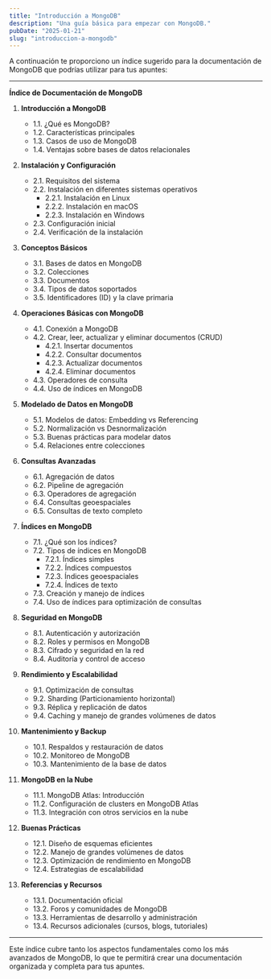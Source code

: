 ```yaml
---
title: "Introducción a MongoDB"
description: "Una guía básica para empezar con MongoDB."
pubDate: "2025-01-21"
slug: "introduccion-a-mongodb"
---
```


A continuación te proporciono un índice sugerido para la documentación de MongoDB que podrías utilizar para tus apuntes:

---

**Índice de Documentación de MongoDB**

1. **Introducción a MongoDB**
   - 1.1. ¿Qué es MongoDB?
   - 1.2. Características principales
   - 1.3. Casos de uso de MongoDB
   - 1.4. Ventajas sobre bases de datos relacionales

2. **Instalación y Configuración**
   - 2.1. Requisitos del sistema
   - 2.2. Instalación en diferentes sistemas operativos
     - 2.2.1. Instalación en Linux
     - 2.2.2. Instalación en macOS
     - 2.2.3. Instalación en Windows
   - 2.3. Configuración inicial
   - 2.4. Verificación de la instalación

3. **Conceptos Básicos**
   - 3.1. Bases de datos en MongoDB
   - 3.2. Colecciones
   - 3.3. Documentos
   - 3.4. Tipos de datos soportados
   - 3.5. Identificadores (ID) y la clave primaria

4. **Operaciones Básicas con MongoDB**
   - 4.1. Conexión a MongoDB
   - 4.2. Crear, leer, actualizar y eliminar documentos (CRUD)
     - 4.2.1. Insertar documentos
     - 4.2.2. Consultar documentos
     - 4.2.3. Actualizar documentos
     - 4.2.4. Eliminar documentos
   - 4.3. Operadores de consulta
   - 4.4. Uso de índices en MongoDB

5. **Modelado de Datos en MongoDB**
   - 5.1. Modelos de datos: Embedding vs Referencing
   - 5.2. Normalización vs Desnormalización
   - 5.3. Buenas prácticas para modelar datos
   - 5.4. Relaciones entre colecciones

6. **Consultas Avanzadas**
   - 6.1. Agregación de datos
   - 6.2. Pipeline de agregación
   - 6.3. Operadores de agregación
   - 6.4. Consultas geoespaciales
   - 6.5. Consultas de texto completo

7. **Índices en MongoDB**
   - 7.1. ¿Qué son los índices?
   - 7.2. Tipos de índices en MongoDB
     - 7.2.1. Índices simples
     - 7.2.2. Índices compuestos
     - 7.2.3. Índices geoespaciales
     - 7.2.4. Índices de texto
   - 7.3. Creación y manejo de índices
   - 7.4. Uso de índices para optimización de consultas

8. **Seguridad en MongoDB**
   - 8.1. Autenticación y autorización
   - 8.2. Roles y permisos en MongoDB
   - 8.3. Cifrado y seguridad en la red
   - 8.4. Auditoría y control de acceso

9. **Rendimiento y Escalabilidad**
   - 9.1. Optimización de consultas
   - 9.2. Sharding (Particionamiento horizontal)
   - 9.3. Réplica y replicación de datos
   - 9.4. Caching y manejo de grandes volúmenes de datos

10. **Mantenimiento y Backup**
    - 10.1. Respaldos y restauración de datos
    - 10.2. Monitoreo de MongoDB
    - 10.3. Mantenimiento de la base de datos

11. **MongoDB en la Nube**
    - 11.1. MongoDB Atlas: Introducción
    - 11.2. Configuración de clusters en MongoDB Atlas
    - 11.3. Integración con otros servicios en la nube

12. **Buenas Prácticas**
    - 12.1. Diseño de esquemas eficientes
    - 12.2. Manejo de grandes volúmenes de datos
    - 12.3. Optimización de rendimiento en MongoDB
    - 12.4. Estrategias de escalabilidad

13. **Referencias y Recursos**
    - 13.1. Documentación oficial
    - 13.2. Foros y comunidades de MongoDB
    - 13.3. Herramientas de desarrollo y administración
    - 13.4. Recursos adicionales (cursos, blogs, tutoriales)

---

Este índice cubre tanto los aspectos fundamentales como los más avanzados de MongoDB, lo que te permitirá crear una documentación organizada y completa para tus apuntes.